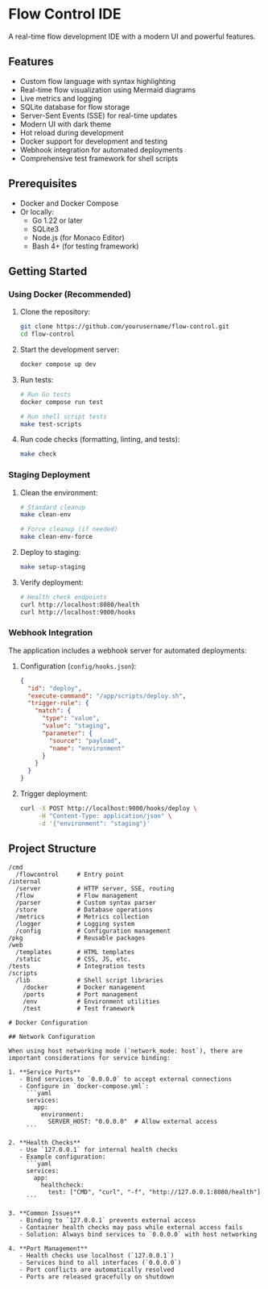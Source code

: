 # Flow Control IDE

A real-time flow development IDE with a modern UI and powerful features.

## Features

- Custom flow language with syntax highlighting
- Real-time flow visualization using Mermaid diagrams
- Live metrics and logging
- SQLite database for flow storage
- Server-Sent Events (SSE) for real-time updates
- Modern UI with dark theme
- Hot reload during development
- Docker support for development and testing
- Webhook integration for automated deployments
- Comprehensive test framework for shell scripts

## Prerequisites

- Docker and Docker Compose
- Or locally:
  - Go 1.22 or later
  - SQLite3
  - Node.js (for Monaco Editor)
  - Bash 4+ (for testing framework)

## Getting Started

### Using Docker (Recommended)

1. Clone the repository:
   ```bash
   git clone https://github.com/yourusername/flow-control.git
   cd flow-control
   ```

2. Start the development server:
   ```bash
   docker compose up dev
   ```

3. Run tests:
   ```bash
   # Run Go tests
   docker compose run test
   
   # Run shell script tests
   make test-scripts
   ```

4. Run code checks (formatting, linting, and tests):
   ```bash
   make check
   ```

### Staging Deployment

1. Clean the environment:
   ```bash
   # Standard cleanup
   make clean-env
   
   # Force cleanup (if needed)
   make clean-env-force
   ```

2. Deploy to staging:
   ```bash
   make setup-staging
   ```

3. Verify deployment:
   ```bash
   # Health check endpoints
   curl http://localhost:8080/health
   curl http://localhost:9000/hooks
   ```

### Webhook Integration

The application includes a webhook server for automated deployments:

1. Configuration (`config/hooks.json`):
   ```json
   {
     "id": "deploy",
     "execute-command": "/app/scripts/deploy.sh",
     "trigger-rule": {
       "match": {
         "type": "value",
         "value": "staging",
         "parameter": {
           "source": "payload",
           "name": "environment"
         }
       }
     }
   }
   ```

2. Trigger deployment:
   ```bash
   curl -X POST http://localhost:9000/hooks/deploy \
        -H "Content-Type: application/json" \
        -d '{"environment": "staging"}'
   ```

## Project Structure

```
/cmd
  /flowcontrol     # Entry point
/internal
  /server          # HTTP server, SSE, routing
  /flow            # Flow management
  /parser          # Custom syntax parser
  /store           # Database operations
  /metrics         # Metrics collection
  /logger          # Logging system
  /config          # Configuration management
/pkg               # Reusable packages
/web
  /templates       # HTML templates
  /static          # CSS, JS, etc.
/tests             # Integration tests
/scripts
  /lib             # Shell script libraries
    /docker        # Docker management
    /ports         # Port management
    /env           # Environment utilities
    /test          # Test framework

# Docker Configuration

## Network Configuration

When using host networking mode (`network_mode: host`), there are important considerations for service binding:

1. **Service Ports**
   - Bind services to `0.0.0.0` to accept external connections
   - Configure in `docker-compose.yml`:
     ```yaml
     services:
       app:
         environment:
           SERVER_HOST: "0.0.0.0"  # Allow external access
     ```

2. **Health Checks**
   - Use `127.0.0.1` for internal health checks
   - Example configuration:
     ```yaml
     services:
       app:
         healthcheck:
           test: ["CMD", "curl", "-f", "http://127.0.0.1:8080/health"]
     ```

3. **Common Issues**
   - Binding to `127.0.0.1` prevents external access
   - Container health checks may pass while external access fails
   - Solution: Always bind services to `0.0.0.0` with host networking

4. **Port Management**
   - Health checks use localhost (`127.0.0.1`)
   - Services bind to all interfaces (`0.0.0.0`)
   - Port conflicts are automatically resolved
   - Ports are released gracefully on shutdown